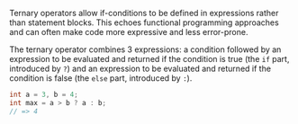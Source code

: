 Ternary operators allow if-conditions to be defined in expressions rather than statement blocks. This echoes functional programming approaches and can often make code more expressive and less error-prone.

The ternary operator combines 3 expressions: a condition followed by an expression to be evaluated and returned if the condition is true (the `if` part, introduced by `?`) and an expression to be evaluated and returned if the condition is false (the `else` part, introduced by `:`).

```csharp
int a = 3, b = 4;
int max = a > b ? a : b;
// => 4
```
